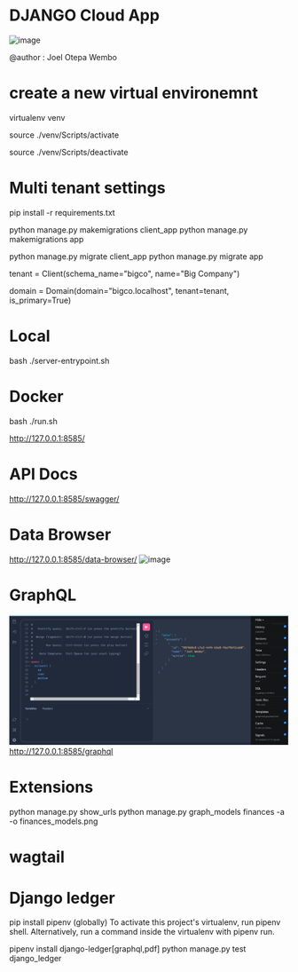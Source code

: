 # DJANGO Cloud App
![image](https://github.com/joelwembo/django-restful-api-postgres-kubernetes-poc/assets/19718580/2a609fc0-be6e-42dd-b954-35dbb5776b60)


@author : Joel Otepa Wembo

# create a new virtual environemnt
virtualenv venv 

source ./venv/Scripts/activate

source ./venv/Scripts/deactivate

# Multi tenant settings

pip install -r requirements.txt

python manage.py makemigrations client_app
python manage.py makemigrations app

python manage.py migrate client_app
python manage.py migrate app

tenant = Client(schema_name="bigco", name="Big Company")

domain = Domain(domain="bigco.localhost", tenant=tenant, is_primary=True)

# Local 

bash ./server-entrypoint.sh

# Docker

bash ./run.sh

http://127.0.0.1:8585/

# API Docs

http://127.0.0.1:8585/swagger/

# Data Browser

http://127.0.0.1:8585/data-browser/
![image](https://github.com/joelwembo/django-restful-api-postgres-kubernetes-poc/assets/19718580/83a0f788-36ea-4bb1-a626-17c2154bd512)


# GraphQL
![Alt text](image.png)
http://127.0.0.1:8585/graphql

# Extensions
python manage.py show_urls
python manage.py graph_models finances -a -o finances_models.png

# wagtail

# Django ledger
pip install pipenv (globally)
To activate this project's virtualenv, run pipenv shell.
Alternatively, run a command inside the virtualenv with pipenv run.

pipenv install django-ledger[graphql,pdf]
python manage.py test django_ledger
